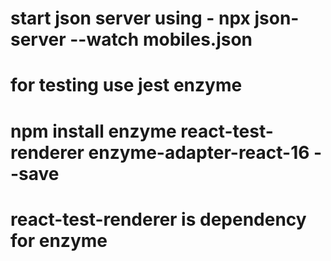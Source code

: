 # start json server using - npx json-server --watch mobiles.json
# for testing use jest enzyme
# npm install enzyme react-test-renderer enzyme-adapter-react-16 --save
# react-test-renderer is dependency for enzyme